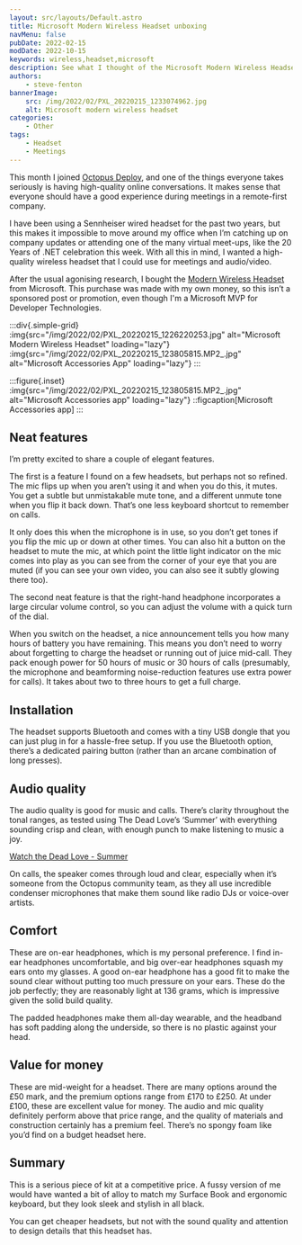 ```yaml
---
layout: src/layouts/Default.astro
title: Microsoft Modern Wireless Headset unboxing
navMenu: false
pubDate: 2022-02-15
modDate: 2022-10-15
keywords: wireless,headset,microsoft
description: See what I thought of the Microsoft Modern Wireless Headset when I opened the box for the first time.
authors:
    - steve-fenton
bannerImage:
    src: /img/2022/02/PXL_20220215_1233074962.jpg
    alt: Microsoft modern wireless headset
categories:
    - Other
tags:
    - Headset
    - Meetings
---
```


This month I joined [Octopus Deploy](https://octopus.com), and one of the things everyone takes seriously is having high-quality online conversations. It makes sense that everyone should have a good experience during meetings in a remote-first company.

I have been using a Sennheiser wired headset for the past two years, but this makes it impossible to move around my office when I’m catching up on company updates or attending one of the many virtual meet-ups, like the 20 Years of .NET celebration this week. With all this in mind, I wanted a high-quality wireless headset that I could use for meetings and audio/video.

After the usual agonising research, I bought the [Modern Wireless Headset](https://www.microsoft.com/en-gb/d/microsoft-modern-wireless-headset/8wn49139qkjf) from Microsoft. This purchase was made with my own money, so this isn’t a sponsored post or promotion, even though I'm a Microsoft MVP for Developer Technologies.

:::div{.simple-grid}
:img{src="/img/2022/02/PXL_20220215_1226220253.jpg" alt="Microsoft Modern Wireless Headset" loading="lazy"}
:img{src="/img/2022/02/PXL_20220215_123805815.MP2_.jpg" alt="Microsoft Accessories App" loading="lazy"}
:::

:::figure{.inset}
:img{src="/img/2022/02/PXL_20220215_123805815.MP2_.jpg" alt="Microsoft Accessories app" loading="lazy"}
::figcaption[Microsoft Accessories app]
:::

## Neat features

I’m pretty excited to share a couple of elegant features.

The first is a feature I found on a few headsets, but perhaps not so refined. The mic flips up when you aren’t using it and when you do this, it mutes. You get a subtle but unmistakable mute tone, and a different unmute tone when you flip it back down. That’s one less keyboard shortcut to remember on calls.

It only does this when the microphone is in use, so you don’t get tones if you flip the mic up or down at other times. You can also hit a button on the headset to mute the mic, at which point the little light indicator on the mic comes into play as you can see from the corner of your eye that you are muted (if you can see your own video, you can also see it subtly glowing there too).

The second neat feature is that the right-hand headphone incorporates a large circular volume control, so you can adjust the volume with a quick turn of the dial.

When you switch on the headset, a nice announcement tells you how many hours of battery you have remaining. This means you don’t need to worry about forgetting to charge the headset or running out of juice mid-call. They pack enough power for 50 hours of music or 30 hours of calls (presumably, the microphone and beamforming noise-reduction features use extra power for calls). It takes about two to three hours to get a full charge.

## Installation

The headset supports Bluetooth and comes with a tiny USB dongle that you can just plug in for a hassle-free setup. If you use the Bluetooth option, there’s a dedicated pairing button (rather than an arcane combination of long presses).

## Audio quality

The audio quality is good for music and calls. There’s clarity throughout the tonal ranges, as tested using The Dead Love’s ‘Summer’ with everything sounding crisp and clean, with enough punch to make listening to music a joy.

[Watch the Dead Love - Summer](https://www.youtube.com/watch?v=_c45icLGUfc)

On calls, the speaker comes through loud and clear, especially when it’s someone from the Octopus community team, as they all use incredible condenser microphones that make them sound like radio DJs or voice-over artists.

## Comfort

These are on-ear headphones, which is my personal preference. I find in-ear headphones uncomfortable, and big over-ear headphones squash my ears onto my glasses. A good on-ear headphone has a good fit to make the sound clear without putting too much pressure on your ears. These do the job perfectly; they are reasonably light at 136 grams, which is impressive given the solid build quality.

The padded headphones make them all-day wearable, and the headband has soft padding along the underside, so there is no plastic against your head.

## Value for money

These are mid-weight for a headset. There are many options around the £50 mark, and the premium options range from £170 to £250. At under £100, these are excellent value for money. The audio and mic quality definitely perform above that price range, and the quality of materials and construction certainly has a premium feel. There’s no spongy foam like you’d find on a budget headset here.

## Summary

This is a serious piece of kit at a competitive price. A fussy version of me would have wanted a bit of alloy to match my Surface Book and ergonomic keyboard, but they look sleek and stylish in all black.

You can get cheaper headsets, but not with the sound quality and attention to design details that this headset has.
